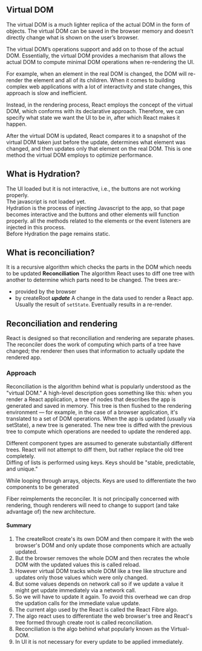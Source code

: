 ## Virtual DOM
The virtual DOM is a much lighter replica of the actual DOM in the form of objects. The virtual DOM can be saved in the browser memory and doesn’t directly change what is shown on the user’s browser.

The virtual DOM’s operations support and add on to those of the actual DOM. Essentially, the virtual DOM provides a mechanism that allows the actual DOM to compute minimal DOM operations when re-rendering the UI.

For example, when an element in the real DOM is changed, the DOM will re-render the element and all of its children. When it comes to building complex web applications with a lot of interactivity and state changes, this approach is slow and inefficient.

Instead, in the rendering process, React employs the concept of the virtual DOM, which conforms with its declarative approach. Therefore, we can specify what state we want the UI to be in, after which React makes it happen.

After the virtual DOM is updated, React compares it to a snapshot of the virtual DOM taken just before the update, determines what element was changed, and then updates only that element on the real DOM. This is one method the virtual DOM employs to optimize performance.

## What is Hydration?
The UI loaded but it is not interactive, i.e., the buttons are not working properly.\
The javascript is not loaded yet.\
Hydration is the process of injecting Javascript to the app, so that page becomes interactive and the buttons and other elements will function properly. all the methods related to the elements or the event listeners are injected in this process.\
Before Hydration the page remains static.

## What is reconciliation?
It is a recursive algorithm which checks the parts in the DOM which needs to be updated
**Reconciliation**
The algorithm React uses to diff one tree with another to determine which parts need to be changed.
The trees are:-
- provided by the browser
- by createRoot
***update***
A change in the data used to render a React app. Usually the result of `setState`. Eventually results in a re-render.

## Reconciliation and rendering
React is designed so that reconciliation and rendering are separate phases.\
The reconciler does the work of computing which parts of a tree have changed; the renderer then uses that information to actually update the rendered app.

### Approach
Reconciliation is the algorithm behind what is popularly understood as the "virtual DOM." A high-level description goes something like this: when you render a React application, a tree of nodes that describes the app is generated and saved in memory. This tree is then flushed to the rendering environment — for example, in the case of a browser application, it's translated to a set of DOM operations. When the app is updated (usually via setState), a new tree is generated. The new tree is diffed with the previous tree to compute which operations are needed to update the rendered app.

Different component types are assumed to generate substantially different trees. React will not attempt to diff them, but rather replace the old tree completely.\
Diffing of lists is performed using keys. Keys should be "stable, predictable, and unique."

While looping through arrays, objects. Keys are used to differentiate the two components to be generated

Fiber reimplements the reconciler. It is not principally concerned with rendering, though renderers will need to change to support (and take advantage of) the new architecture.



#### Summary

1. The createRoot create's its own DOM and then compare it with the web browser's DOM and only update those components which are actually updated.
2. But the browser removes the whole DOM and then recrates the whole DOM with the updated values this is called reload.
3. However virtual DOM tracks whole DOM like a tree like structure and updates only those values which were only changed.
4. But some values depends on network call so if we update a value it might get update immediately via a network call.
5. So we will have to update it again. To avoid this overhead we can drop the updation calls for the immediate value update.
6. The current algo used by the React is called the React Fibre algo.
7. The algo react uses to differentiate the web browser's tree and React's tree formed through create root is called reconciliation.
8. Reconciliation is the algo behind what popularly known as the Virtual-DOM.
9. In UI it is not necessary for every update to be applied immediately.